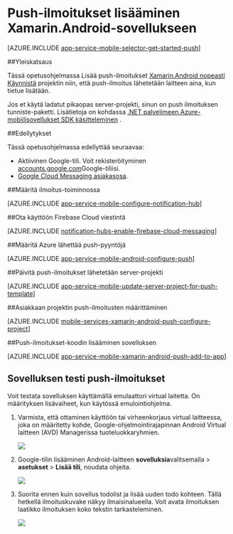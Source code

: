 <properties
    pageTitle="Push-ilmoitukset lisääminen Xamarin.Android sovelluksen | Azure sovelluksen-palvelu"
    description="Opettele käyttämään Azure App palvelun ja Azure ilmoituksen keskittimet lähettäminen Xamarin.Android sovelluksen push-ilmoitukset"
    services="app-service\mobile"
    documentationCenter="xamarin"
    authors="ysxu"
    manager="erikre"
    editor=""/>

<tags
    ms.service="app-service-mobile"
    ms.workload="mobile"
    ms.tgt_pltfrm="mobile-xamarin-android"
    ms.devlang="dotnet"
    ms.topic="article"
    ms.date="10/12/2016"
    ms.author="yuaxu"/>

# <a name="add-push-notifications-to-your-xamarinandroid-app"></a>Push-ilmoitukset lisääminen Xamarin.Android-sovellukseen

[AZURE.INCLUDE [app-service-mobile-selector-get-started-push](../../includes/app-service-mobile-selector-get-started-push.md)]

##<a name="overview"></a>Yleiskatsaus


Tässä opetusohjelmassa Lisää push-ilmoitukset [Xamarin.Android nopeasti Käynnistä](app-service-mobile-windows-store-dotnet-get-started.md) projektin niin, että push-ilmoitus lähetetään laitteen aina, kun tietue lisätään.

Jos et käytä ladatut pikaopas server-projekti, sinun on push ilmoituksen tunniste-paketti. Lisätietoja on kohdassa [.NET palvelimeen Azure-mobiilisovellukset SDK käsitteleminen](app-service-mobile-dotnet-backend-how-to-use-server-sdk.md) .


##<a name="prerequisites"></a>Edellytykset

Tässä opetusohjelmassa edellyttää seuraavaa:

+ Aktiivinen Google-tili. Voit rekisteröityminen [accounts.google.com](http://go.microsoft.com/fwlink/p/?LinkId=268302)Google-tiliisi.
+ [Google Cloud Messaging asiakasosa](http://components.xamarin.com/view/GCMClient/).

##<a name="configure-hub"></a>Määritä ilmoitus-toiminnossa

[AZURE.INCLUDE [app-service-mobile-configure-notification-hub](../../includes/app-service-mobile-configure-notification-hub.md)]

##<a id="register"></a>Ota käyttöön Firebase Cloud viestintä

[AZURE.INCLUDE [notification-hubs-enable-firebase-cloud-messaging](../../includes/notification-hubs-enable-firebase-cloud-messaging.md)]

##<a name="configure-azure-to-send-push-requests"></a>Määritä Azure lähettää push-pyyntöjä

[AZURE.INCLUDE [app-service-mobile-android-configure-push](../../includes/app-service-mobile-android-configure-push-for-firebase.md)]

##<a id="update-server"></a>Päivitä push-ilmoitukset lähetetään server-projekti

[AZURE.INCLUDE [app-service-mobile-update-server-project-for-push-template](../../includes/app-service-mobile-update-server-project-for-push-template.md)]

##<a id="configure-app"></a>Asiakkaan projektin push-ilmoitusten määrittäminen

[AZURE.INCLUDE [mobile-services-xamarin-android-push-configure-project](../../includes/mobile-services-xamarin-android-push-configure-project.md)]

##<a id="add-push"></a>Push-ilmoitukset-koodin lisääminen sovelluksen

[AZURE.INCLUDE [app-service-mobile-xamarin-android-push-add-to-app](../../includes/app-service-mobile-xamarin-android-push-add-to-app.md)]

## <a name="test"></a>Sovelluksen testi push-ilmoitukset

Voit testata sovelluksen käyttämällä emulaattori virtual laitetta. On määrityksen lisävaiheet, kun käytössä emulointiohjelma.

1. Varmista, että ottaminen käyttöön tai virheenkorjaus virtual laitteessa, joka on määritetty kohde, Google-ohjelmointirajapinnan Android Virtual laitteen (AVD) Managerissa tuoteluokkaryhmien.

    ![](./media/app-service-mobile-xamarin-android-get-started-push/google-apis-avd-settings.png)

2. Google-tilin lisääminen Android-laitteen **sovelluksia**valitsemalla > **asetukset** > **Lisää tili**, noudata ohjeita.

    ![](./media/app-service-mobile-xamarin-android-get-started-push/add-google-account.png)

3. Suorita ennen kuin sovellus todolist ja lisää uuden todo kohteen. Tällä hetkellä ilmoituskuvake näkyy ilmaisinalueella. Voit avata ilmoituksen laatikko ilmoituksen koko tekstin tarkasteleminen.

    ![](./media/app-service-mobile-xamarin-android-get-started-push/android-notifications.png)


<!-- URLs. -->
[Xamarin.Android quick start]: app-service-mobile-xamarin-android-get-started.md
[Google Cloud Messaging Client Component]: http://components.xamarin.com/view/GCMClient/
[Azure Mobile Services Component]: http://components.xamarin.com/view/azure-mobile-services/
